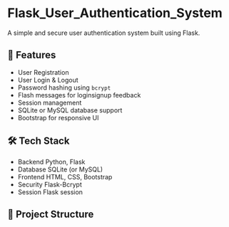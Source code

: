 # Flask_User_Authentication_System
A simple and secure user authentication system built using Flask.

## 🔐 Features

- User Registration
- User Login & Logout
- Password hashing using `bcrypt`
- Flash messages for loginsignup feedback
- Session management
- SQLite or MySQL database support
- Bootstrap for responsive UI

## 🛠️ Tech Stack

- Backend Python, Flask
- Database SQLite (or MySQL)
- Frontend HTML, CSS, Bootstrap
- Security Flask-Bcrypt
- Session Flask session

## 📁 Project Structure

